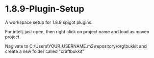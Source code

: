 # 1.8.9-Plugin-Setup
A workspace setup for 1.8.9 spigot plugins.

For intellj just open, then right click on project name and load as maven project.

Nagivate to C:\Users\YOUR_USERNAME\.m2\repository\org\bukkit
and create a new folder called "craftbukkit"
